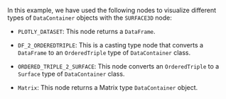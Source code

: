 <!--- Add SEO here --->

In this example, we have used the following nodes to visualize different types of `DataContainer` objects with the `SURFACE3D` node:

- `PLOTLY_DATASET`: This node returns a `DataFrame`.

- `DF_2_ORDEREDTRIPLE`: This is a casting type node that converts a `DataFrame` to an `OrderedTriple` type of `DataContainer` class.

- `ORDERED_TRIPLE_2_SURFACE`: This node converts an `OrderedTriple` to a `Surface` type of `DataContainer` class.

- `Matrix`: This node returns a Matrix type `DataContainer` object.